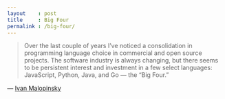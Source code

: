 ```yaml
---
layout    : post
title     : Big Four
permalink : /big-four/
---
```


> Over the last couple of years I’ve noticed a consolidation in programming language
> choice in commercial and open source projects. The software industry is always
> changing, but there seems to be persistent interest and investment in a few select
> languages: JavaScript, Python, Java, and Go &mdash; the “Big Four.”

&mdash; [Ivan Malopinsky](http://imsky.co/notes/the-big-four-languages/)
